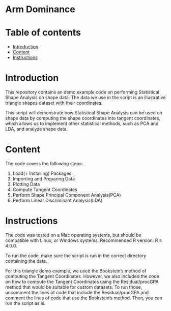 # Arm Dominance

# Table of contents
* [Introduction](#introduction)
* [Content](#content)
* [Instructions](#instructions)

# Introduction
This repository contains an demo example code on performing Statistical Shape Analysis on shape data. The data we use in the script is an illustrative triangle shapes dataset with their coordinates.

This script will demonstrate how Statistical Shape Analysis can be used on shape data by computing the shape coordinates into tangent coordinates, which allows us to implement other statistical methods, such as PCA and LDA, and analyze shape data.

# Content
The code covers the following steps:

1. Load(+ Installing) Packages 
2. Importing and Preparing Data
3. Plotting Data
4. Compute Tangent Coordinates
5. Perform Shape Principal Component Analysis(PCA)
6. Perform Linear Discriminant Analysis(LDA)
   
# Instructions
The code was tested on a Mac operating systems, but should be compatible with Linux, or Windows systems. Recommended R version: R ≥ 4.0.0.

To run the code, make sure the script is run in the correct directory containing the data. 

For this triangle demo example, we used the Bookstein’s method of computing the Tangent Coordinates. However, we also included the code on how to compute the Tangent Coordinates using the Residual/procGPA method that would be suitable for custom datasets. To run those, uncomment the lines of code that include the Residual/procGPA and comment the lines of code that use the Bookstein’s method. Then, you can run the script as is. 
